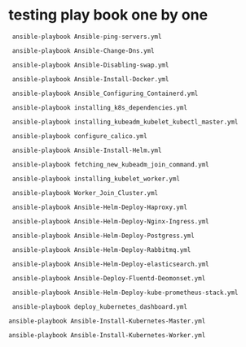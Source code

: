  # testing play book one by one

```
 ansible-playbook Ansible-ping-servers.yml
```
```
 ansible-playbook Ansible-Change-Dns.yml
```
```
 ansible-playbook Ansible-Disabling-swap.yml
```
```
 ansible-playbook Ansible-Install-Docker.yml
```
```
 ansible-playbook Ansible_Configuring_Containerd.yml
```
```
 ansible-playbook installing_k8s_dependencies.yml
```
```
 ansible-playbook installing_kubeadm_kubelet_kubectl_master.yml
```
```
 ansible-playbook configure_calico.yml
```
```
 ansible-playbook Ansible-Install-Helm.yml
```
```
 ansible-playbook fetching_new_kubeadm_join_command.yml
```
```
 ansible-playbook installing_kubelet_worker.yml
```
```
 ansible-playbook Worker_Join_Cluster.yml
```
```
 ansible-playbook Ansible-Helm-Deploy-Haproxy.yml
```
```
 ansible-playbook Ansible-Helm-Deploy-Nginx-Ingress.yml
```
```
 ansible-playbook Ansible-Helm-Deploy-Postgress.yml
```
```
 ansible-playbook Ansible-Helm-Deploy-Rabbitmq.yml
```
```
 ansible-playbook Ansible-Helm-Deploy-elasticsearch.yml
```
```
 ansible-playbook Ansible-Deploy-Fluentd-Deomonset.yml
```
```
 ansible-playbook Ansible-Helm-Deploy-kube-prometheus-stack.yml
```
```
 ansible-playbook deploy_kubernetes_dashboard.yml
```
```
ansible-playbook Ansible-Install-Kubernetes-Master.yml
```
```
ansible-playbook Ansible-Install-Kubernetes-Worker.yml
```















